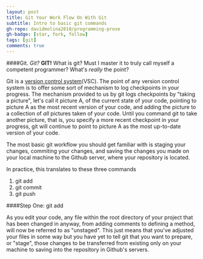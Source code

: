 ```yaml
---
layout: post
title: Git Your Work Flow On With Git
subtitle: Intro to basic git commands
gh-repo: davidmolina2810/programming-prose
gh-badge: [star, fork, follow]
tags: [git]
comments: true
---
```


####Git. _Git?_ **GIT!**
What is git? Must I master it to truly call myself a competent programmer?
What's _really_ the point?

Git is a [version control system](https://www.geeksforgeeks.org/version-control-systems/#:~:text=Version%20control%20systems%20are%20a,(snapshots)%20of%20the%20project.)(VSC). The point of any version control system is to offer some sort of mechanism to log checkpoints in your progress.
The mechanism provided to us by git logs checkpoints by "taking a picture", let's call it picture A, of the current state of your code, pointing to picture A as the most recent version of your code, and adding the picture to a collection of _all_ pictures taken of your code. Until you command git to take another picture, that is, you specify a more recent checkpoint in your progress, git will continue to point to picture A as the most up-to-date version of your code. 

The most basic git workflow you should get familiar with is staging your changes, commiting your changes, and saving the changes you made on your local machine to the Github server, where your repository is located. 

In practice, this translates to these three commands

1. git add
2. git commit
3. git push

####Step One: git add

As you edit your code, any file within the root directory of your project that has been changed in anyway, from adding comments to defining a method, will now be referred to as "unstaged". This just means that you've adjusted your files in some way but you have yet to tell git that you want to prepare, or "stage", those changes to be transferred from existing only on your machine to saving into the repository in Github's servers.
